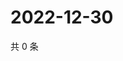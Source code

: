 # 2022-12-30

共 0 条

<!-- BEGIN WEIBO -->
<!-- 最后更新时间 Fri Dec 30 2022 01:12:04 GMT+0800 (China Standard Time) -->

<!-- END WEIBO -->
